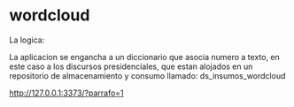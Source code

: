# wordcloud

La logica:

La aplicacion se engancha a un diccionario que asocia numero a texto, en este caso a los discursos presidenciales,
que estan alojados en un repositorio de almacenamiento y consumo llamado: ds_insumos_wordcloud 



http://127.0.0.1:3373/?parrafo=1

